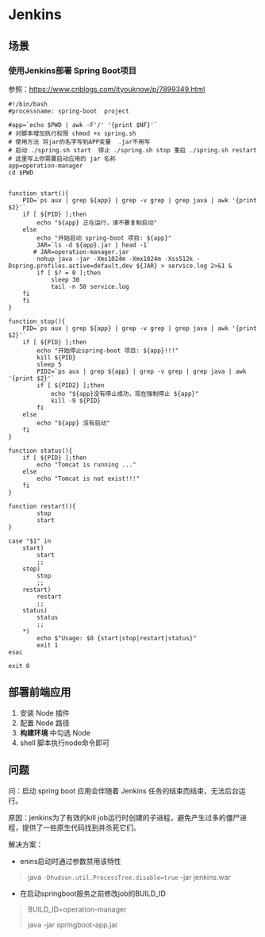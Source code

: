 # Jenkins

## 场景

### 使用Jenkins部署 Spring Boot项目

参照：https://www.cnblogs.com/ityouknow/p/7899349.html

```shell
#!/bin/bash
#processname: spring-boot  project

#app=`echo $PWD | awk -F'/' '{print $NF}'`
# 对脚本增加执行权限 chmod +x spring.sh
# 使用方法 将jar的名字写到APP变量  .jar不用写
# 启动 ./spring.sh start  停止 ./spring.sh stop 重启 ./spring.sh restart
# 这里写上你需要启动应用的 jar 名称
app=operation-manager
cd $PWD


function start(){
    PID=`ps aux | grep ${app} | grep -v grep | grep java | awk '{print $2}'`
    if [ ${PID} ];then
        echo "${app} 正在运行，请不要复制启动"
    else
        echo "开始启动 spring-boot 项目: ${app}"
        JAR=`ls -d ${app}.jar | head -1`
       # JAR=operation-manager.jar
        nohup java -jar -Xms1024m -Xmx1024m -Xss512k -Dspring.profiles.active=default,dev ${JAR} > service.log 2>&1 &
    	if [ $? = 0 ];then
        	sleep 30
        	tail -n 50 service.log
	fi
    fi
}

function stop(){
    PID=`ps aux | grep ${app} | grep -v grep | grep java | awk '{print $2}'`
    if [ ${PID} ];then
        echo "开始停止spring-boot 项目: ${app}!!!"
        kill ${PID}
        sleep 5
        PID2=`ps aux | grep ${app} | grep -v grep | grep java | awk '{print $2}'`
        if [ ${PID2} ];then
            echo "${app}没有停止成功，现在强制停止 ${app}"
            kill -9 ${PID}
        fi
    else
        echo "${app} 没有启动"
    fi
}

function status(){
    if [ ${PID} ];then
        echo "Tomcat is running ..."
    else
        echo "Tomcat is not exist!!!"
    fi
}

function restart(){
        stop
        start
}

case "$1" in
    start)
        start
        ;;
    stop)
        stop
        ;;
    restart)
        restart
        ;;
    status)
        status
        ;;
    *)
        echo $"Usage: $0 {start|stop|restart|status}"
        exit 1
esac

exit 0
```

## 部署前端应用

1. 安装 Node 插件
2. 配置 Node 路径
3. **构建环境** 中勾选 Node
4. shell 脚本执行node命令即可

## 问题

问：启动 spring boot 应用会伴随着 Jenkins 任务的结束而结束，无法后台运行。

原因：jenkins为了有效的kill job运行时创建的子进程，避免产生过多的僵尸进程，提供了一些原生代码找到并杀死它们。

解决方案：

- enins启动时通过参数禁用该特性

> java `-Dhudson.util.ProcessTree.disable=true` -jar jenkins.war

- 在启动springboot服务之前修改job的BUILD_ID

> BUILD_ID=operation-manager
>
> java -jar springboot-app.jar


